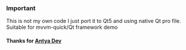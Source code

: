 ﻿### Important
This is not my own code I just port it to Qt5 and using native Qt pro file.
Suitable for mvvm-quick/Qt framework demo

#### Thanks for [Antya Dev](https://bitbucket.org/AntyaDev/qtquickmvvmexample)


